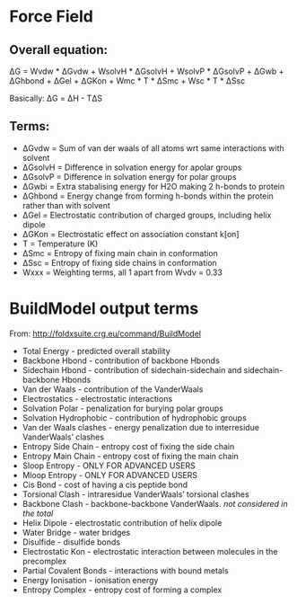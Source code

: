 # Force Field
## Overall equation:
ΔG = Wvdw \* ΔGvdw + WsolvH \* ΔGsolvH +  WsolvP \* ΔGsolvP + ΔGwb + ΔGhbond + ΔGel + ΔGKon + Wmc \* T \* ΔSmc + Wsc \* T \* ΔSsc

Basically:
ΔG = ΔH - TΔS

## Terms:
* ΔGvdw = Sum of van der waals of all atoms wrt same interactions with solvent 
* ΔGsolvH = Difference in solvation energy for apolar groups 
* ΔGsolvP = Difference in solvation energy for polar groups
* ΔGwbi = Extra stabalising energy for H2O making 2 h-bonds to protein 
* ΔGhbond = Energy change from forming h-bonds within the protein rather than with solvent 
* ΔGel = Electrostatic contribution of charged groups, including helix dipole
* ΔGKon = Electrostatic effect on association constant k[on]
* T = Temperature (K) 
* ΔSmc = Entropy of fixing main chain in conformation
* ΔSsc = Entropy of fixing side chains in conformation
* Wxxx = Weighting terms, all 1 apart from Wvdv = 0.33

# BuildModel output terms
From: http://foldxsuite.crg.eu/command/BuildModel

* Total Energy - predicted overall stability
* Backbone Hbond - contribution of backbone Hbonds
* Sidechain Hbond - contribution of sidechain-sidechain and sidechain-backbone Hbonds
* Van der Waals - contribution of the VanderWaals
* Electrostatics - electrostatic interactions
* Solvation Polar - penalization for burying polar groups
* Solvation Hydrophobic - contribution of hydrophobic groups
* Van der Waals clashes - energy penalization due to interresidue VanderWaals’ clashes
* Entropy Side Chain - entropy cost of fixing the side chain
* Entropy Main Chain - entropy cost of fixing the main chain
* Sloop Entropy - ONLY FOR ADVANCED USERS
* Mloop Entropy - ONLY FOR ADVANCED USERS
* Cis Bond - cost of having a cis peptide bond
* Torsional Clash - intraresidue VanderWaals’ torsional clashes
* Backbone Clash - backbone-backbone VanderWaals. *not considered in the total*
* Helix Dipole - electrostatic contribution of helix dipole
* Water Bridge - water bridges
* Disulfide - disulfide bonds
* Electrostatic Kon - electrostatic interaction between molecules in the precomplex
* Partial Covalent Bonds - interactions with bound metals
* Energy Ionisation - ionisation energy
* Entropy Complex - entropy cost of forming a complex

